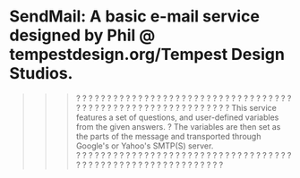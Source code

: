 # SendMail: A basic e-mail service designed by Phil @ tempestdesign.org/Tempest Design Studios.

>>> ? ? ? ? ? ? ? ? ? ? ? ? ? ? ? ? ? ? ? ? ? ? ? ? ? ? ? ? ? ? ? ? ? ? ? ? ? ? ? ? ? ? ? ? ? ? ? ? ? ? ? ? ? ? ? ? ? ? ?
> ? This service features a set of questions, and user-defined variables from the given answers.
> ? The variables are then set as the parts of the message and transported through Google's or Yahoo's SMTP(S) server. <br />
>>> ? ? ? ? ? ? ? ? ? ? ? ? ? ? ? ? ? ? ? ? ? ? ? ? ? ? ? ? ? ? ? ? ? ? ? ? ? ? ? ? ? ? ? ? ? ? ? ? ? ? ? ? ? ? ? ? ? ? ?
